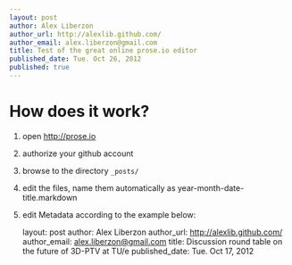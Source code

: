 ```yaml
---
layout: post
author: Alex Liberzon
author_url: http://alexlib.github.com/
author_email: alex.liberzon@gmail.com
title: Test of the great online prose.io editor
published_date: Tue. Oct 26, 2012
published: true
---
```


# How does it work?

1. open http://prose.io
2. authorize your github account
3. browse to the directory `_posts/`
4. edit the files, name them automatically as year-month-date-title.markdown
5. edit Metadata according to the example below:


    layout: post
    author: Alex Liberzon
    author_url: http://alexlib.github.com/
    author_email: alex.liberzon@gmail.com
    title: Discussion round table on the future of 3D-PTV at TU/e
    published_date: Tue. Oct 17, 2012
